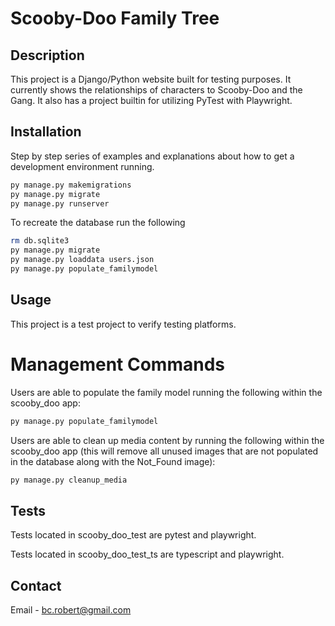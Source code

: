 # Scooby-Doo Family Tree

## Description

This project is a Django/Python website built for testing purposes.  It currently shows the relationships of characters to Scooby-Doo and the Gang.  It also has a project builtin for utilizing PyTest with Playwright.

## Installation

Step by step series of examples and explanations about how to get a development environment running.

```bash
py manage.py makemigrations
py manage.py migrate
py manage.py runserver
```

To recreate the database run the following
```bash
rm db.sqlite3
py manage.py migrate
py manage.py loaddata users.json
py manage.py populate_familymodel
```

## Usage

This project is a test project to verify testing platforms.

# Management Commands

Users are able to populate the family model running the following within the scooby_doo app:
```bash
py manage.py populate_familymodel
```

Users are able to clean up media content by running the following within the scooby_doo app (this will remove all unused images that are not populated in the database along with the Not_Found image):
```bash
py manage.py cleanup_media
```

## Tests

Tests located in scooby_doo_test are pytest and playwright.

Tests located in scooby_doo_test_ts are typescript and playwright.

## Contact
Email - bc.robert@gmail.com